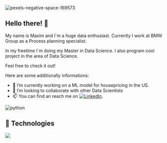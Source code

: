 ![pexels-negative-space-169573](https://user-images.githubusercontent.com/76586244/204130312-37faf66f-3921-441a-bc7c-ccf24c804396.jpg)


## Hello there! 👋

My name is Maxim and I´m a huge data enthusiast. Currently I work at BMW Group as a Process planning specialist. 

In my freetime I´m doing my Master in Data Science. I also program cool project in the area of Data Science. 

Feel free to check it out!


Here are some additionally informations: 

- 🔭 I’m currently working on a ML model for housepricing in the US.
- 👯 I’m looking to collaborate with other Data Scientists 
- 📫 You can find an reach me on [![LinkedIn][2.2]][2].

<!-- Icons -->
[2.2]: https://raw.githubusercontent.com/MartinHeinz/MartinHeinz/master/linkedin-3-16.png (LinkedIn icon without padding)

<!-- Links to your social media accounts -->

[2]: https://de.linkedin.com/in/maxim-kiesel-904184152


![python](https://user-images.githubusercontent.com/76586244/204130919-0e19bd4e-f5e0-4df6-9939-d066df00561a.svg)


## 🔧 Technologies
![](https://img.shields.io/badge/<WORD_ON_LEFT>-<WORD_ON_RIGHT>-informational?style=flat&logo=data:![python](https://user-images.githubusercontent.com/76586244/204130919-0e19bd4e-f5e0-4df6-9939-d066df00561a.svg);base64,<BASE64_DATA>)

